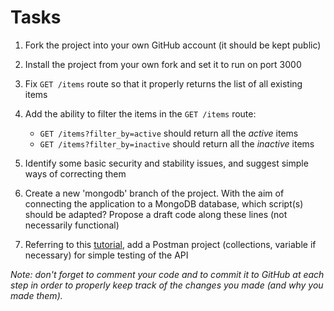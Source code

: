 # Tasks

1. Fork the project into your own GitHub account (it should be kept public)

1. Install the project from your own fork and set it to run on port 3000

1. Fix `GET /items` route so that it properly returns the list of all existing items

1. Add the ability to filter the items in the `GET /items` route:

   - `GET /items?filter_by=active` should return all the _active_ items
   - `GET /items?filter_by=inactive` should return all the _inactive_ items

1. Identify some basic security and stability issues, and suggest simple ways of correcting them

1. Create a new 'mongodb' branch of the project. With the aim of connecting the application to a MongoDB database, which script(s) should be adapted? Propose a draft code along these lines (not necessarily functional)

1. Referring to this [tutorial](https://welovedevs.com/fr/articles/postman/), add a Postman project (collections, variable if necessary) for simple testing of the API

_Note: don't forget to comment your code and to commit it to GitHub at each step in order to properly keep track of the changes you made (and why you made them)._
